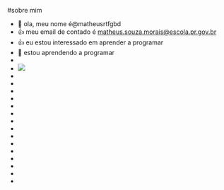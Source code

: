 #sobre mim
-  👋 ola, meu nome é@matheusrtfgbd
-  👍 meu email de contado é matheus.souza.morais@escola.pr.gov.br
-  :+1:   eu estou interessado em aprender a programar
-  🌱 estou aprendendo a programar 
-
-   ![](https://img.shields.io/badge/Scratch-4D97FF?style=for-the-badge&logo=Scratch&logoColor=white)
-
-
-
-
-
-
-
-
-
-
-
-
-
-
-
